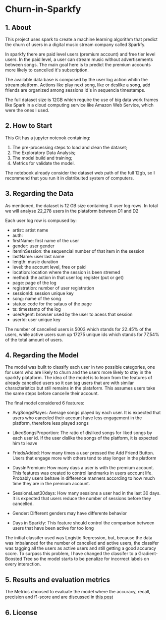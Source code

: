 # Churn-in-Sparkfy

## 1. About
This project uses spark to create a machine learning algorithm that predict the churn of users in a digital music stream company called Sparkfy. 

In sparkfy there are paid level users (premium account) and free tier level users. In the paid level, a user can stream music without advertisements between songs. The main goal here is to predict the premium accounts more likely to cancelled it's subscription.

The available data base is composed by the user log action whitin the stream platform. Actions like play next song, like or deslike a song, add friends are organized among sessions Id's in sequencia timestamps. 

The full dataset size is 12GB which require the use of big data work frames like Spark in a cloud computing service like Amazon Web Service, which were the ones I used.

## 2. How to Start 
This Git has a jupyter noteook containing:
  
  1. The pre-processing steps to load and clean the dataset;
  2. The Exploratory Data Analysis;
  3. The model build and training;
  4. Metrics for validate the model.
  
 The notebook already consider the dataset web path of the full 12gb, so I recommend that you run it in distribuited system of computers. 

## 3. Regarding the Data

As mentioned, the dataset is 12 GB size containing X user log rows. In total we will analyse 22,278 users in the plataform between D1 and D2

Each user log row is compused by:
- artist: artist name
- auth: 
- firstName: first name of the user
- gender: user gender
- itemInSession: the sequencial number of that item in the session
- lastName: user last name
- length: music duration 
- level: the account level, free or paid
- location: location where the session is been stremed
- method: the action in that user log register (put or get) 
- page: page of the log
- registration: number of user registration 
- sessionId: session unique key
- song: name of the song
- status: code for the sataus of the page
- ts: timestamp of the log 
- userAgent: browser used by the user to acess that session 
- userId: user unique key

The number of cancelled users is  5003 which stands for 22.45% of the users, while active users sum up 17275 unique ids which stands for  77,54% of the total amount of users.

## 4. Regarding the Model

The model was built to classify each user in two possible categories, one for users who are likely to churn and the users more likely to stay in the sparkfy plataform. The idea of the model is to learn from the features of already cancelled users so it can tag users that are with similar characteristics but still remains in the plataform. This assumes users take the same steps before cancelle their account.

The final model considered 6 features: 

- AvgSongsPlayes: Average songs played by each user. It is expected that users who canceled their account have less engagement in the platform, therefore less 
                  played songs

- LikedSongsProportion: The ratio of disliked songs for liked songs by each user id. If the user dislike the songs of the platform, it is expected him to leave

- FriedsAdded: How many times a user pressed the Add Friend Button. Users that engage more with others tend to stay longer in the platform

- DaysInPremium: How many days a user is with the premium account. This features was created to control landmarks in users account life. Probably users behave in                  difference manners according to how much time they are in the premium account.

- SessionsLast30days: How many sessions a user had in the last 30 days. It is expected that users reduce the number of sessions before they cancelled.

- Gender: Different genders may have differente behavior

- Days in Sparkfy: This feature should control the comparison between users that have been active for too long

The initial classifer used was Logistic Regression, but, because the data was imbalanced for the number of cancelled and active users, the classifer was tagging all the users as active users and still getting a good accuracy score. To surpass this problem, I have changed the classifer to a Gradient-Boosted Tree so the model starts to be penalize for incorrect labels on every interaction. 

## 5. Results and evaluation metrics

The Metrics choosed to evaluate the model where the accuracy, recall, precision and f1-score and are discussed in [this post](https://lukec-correa.medium.com/predicting-churn-with-user-log-data-from-a-digital-music-streaming-app-7c30d7206daf)

## 6. License

